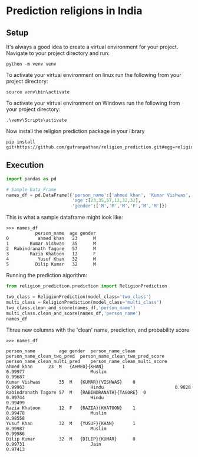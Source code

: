 # Prediction religions in India

## Setup
It's always a good idea to create a virtual environment for your project. Navigate to your project directory and run:

```commandline
python -m venv venv
```

To activate your virtual environment on linux run the following from your project directory:

```commandline
source venv\bin\activate
```
To activate your virtual environment on Windows  run the following from your project directory:

```shell
.\venv\Scripts\activate
```
Now install the religion prediction package in your library

```shell
pip install git+https://github.com/gufranpathan/religion_prediction.git#egg=religion_prediction
```

## Execution

```python
import pandas as pd

# Sample Data Frame
names_df = pd.DataFrame({'person_name':['ahmed khan', 'Kumar Vishwas', 'Rabindranath Tagore','Razia Khatoon', 'Yusuf Khan', 'Dilip Kumar'],
                         'age':[23,35,57,12,32,32],
                         'gender':['M','M','M','F','M','M']})
```
This is what a sample dataframe might look like:
```
>>> names_df
           person_name  age gender
0           ahmed khan   23      M
1        Kumar Vishwas   35      M
2  Rabindranath Tagore   57      M
3        Razia Khatoon   12      F
4           Yusuf Khan   32      M
5          Dilip Kumar   32      M
```

Running the prediction algorithm:
```python
from religion_prediction.prediction import ReligionPrediction

two_class = ReligionPrediction(model_class='two_class')
multi_class = ReligionPrediction(model_class='multi_class')
two_class.clean_and_score(names_df,'person_name')
multi_class.clean_and_score(names_df,'person_name')
names_df

```

Three new columns with the 'clean' name, prediction, and probability score
```
>>> names_df

person_name         age gender  person_name_clean       person_name_clean_two_pred  person_name_clean_two_pred_score    person_name_clean_multi_pred    person_name_clean_multi_score
ahmed khan	    23	M	{AHMED}{KHAN}		1	                    0.99977	                        Muslim	                        0.99687
Kumar Vishwas	    35	M	{KUMAR}{VISHWAS}	0	                    0.99963                     	Hindu	                        0.9828
Rabindranath Tagore 57	M	{RABINDRANATH}{TAGORE}	0	                    0.99744	                        Hindu                           0.99499
Razia Khatoon       12	F	{RAZIA}{KHATOON}	1	                    0.99478                     	Muslim	                        0.98558
Yusuf Khan          32	M	{YUSUF}{KHAN}		1	                    0.99987	                        Muslim	                        0.99986
Dilip Kumar         32	M	{DILIP}{KUMAR}		0	                    0.99731	                        Jain                            0.97413
```